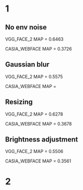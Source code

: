 # 1

## No env noise

VGG_FACE_2 MAP = 0.6463

CASIA_WEBFACE MAP = 0.3726

## Gaussian blur
VGG_FACE_2 MAP = 0.5575

CASIA_WEBFACE MAP = 

## Resizing
VGG_FACE_2 MAP = 0.6278

CASIA_WEBFACE MAP = 0.3678

## Brightness adjustment
VGG_FACE_2 MAP = 0.5506

CASIA_WEBFACE MAP = 0.3561

# 2

